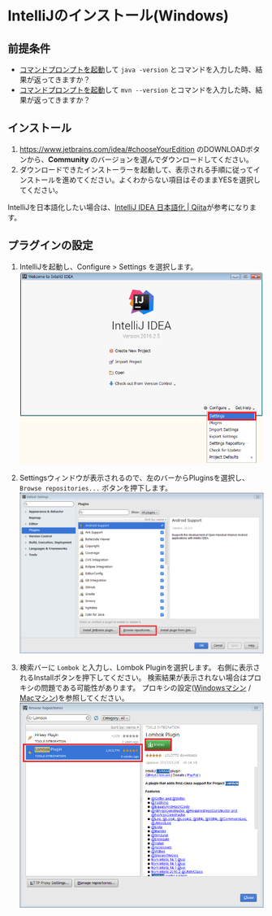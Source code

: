 # IntelliJのインストール(Windows)

## 前提条件

* [コマンドプロンプトを起動](tipsForWin.md#コマンドプロンプトの起動方法)して `java -version` とコマンドを入力した時、結果が返ってきますか？
* [コマンドプロンプトを起動](tipsForWin.md#コマンドプロンプトの起動方法)して `mvn --version` とコマンドを入力した時、結果が返ってきますか？

## インストール

1. https://www.jetbrains.com/idea/#chooseYourEdition のDOWNLOADボタンから、**Community** のバージョンを選んでダウンロードしてください。
1. ダウンロードできたインストーラーを起動して、表示される手順に従ってインストールを進めてください。よくわからない項目はそのままYESを選択してください。

IntelliJを日本語化したい場合は、[IntelliJ IDEA 日本語化 | Qiita](http://qiita.com/makoto2468/items/6abf614b82cab865b745)が参考になります。

## プラグインの設定

1. IntelliJを起動し、Configure > Settings を選択します。
![プラグイン設定1](image/plugin_setting1.png)

1. Settingsウィンドウが表示されるので、左のバーからPluginsを選択し、 `Browse repositories...` ボタンを押下します。
![プラグイン設定2](image/plugin_setting2.png)

1. 検索バーに `Lombok` と入力し、Lombok Pluginを選択します。
右側に表示されるInstallボタンを押下してください。
検索結果が表示されない場合はプロキシの問題である可能性があります。
プロキシの設定([Windowsマシン](proxyForWin.md) / [Macマシン](proxyForMac.md))を参照してください。
![プラグイン設定3](image/plugin_setting3.png)
